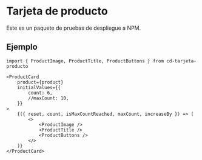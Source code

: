 # Tarjeta de producto

Este es un paquete de pruebas de despliegue a NPM.


## Ejemplo
```
import { ProductImage, ProductTitle, ProductButtons } from cd-tarjeta-producto
```


```
<ProductCard
    product={product}
    initialValues={{
        count: 6,
        //maxCount: 10,
    }}
>
    {({ reset, count, isMaxCountReached, maxCount, increaseBy }) => (
        <>
            <ProductImage />
            <ProductTitle />
            <ProductButtons />
        </>
    )}
</ProductCard>
```